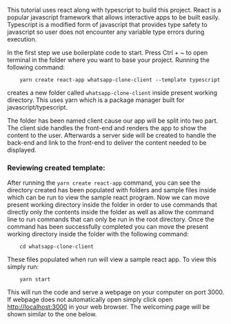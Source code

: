 This tutorial uses react along with typescript to build this project. React is a popular javascript framework that allows interactive apps to be built easily. Typescript is a modified form of javascript that provides type safety to javascript so user does not encounter any variable type errors during execution.

In the first step we use boilerplate code to start. Press Ctrl + ~ to open terminal in the folder where you want to base your project. Running the following command:
```console
    yarn create react-app whatsapp-clone-client --template typescript
```

creates a new folder called `whatsapp-clone-client` inside present working directory. This uses yarn which is a package manager built for javascript/typescript.

The folder has been named client cause our app will be split into two part. The client side handles the front-end and renders the app to show the content to the user. Afterwards a server side will be created to handle the back-end and link to the front-end to deliver the content needed to be displayed.

### Reviewing created template:
After running the `yarn create react-app` command, you can see the directory created has been populated with folders and sample files inside which can be run to view the sample react program. Now we can move present working directory inside the folder in order to use commands that directly only the contents inside the folder as well as allow the command line to run commands that can only be run in the root directory. Once the command has been successfully completed you can move the present working directory inside the folder with the following command:
```console
    cd whatsapp-clone-client
```
These files populated when run will view a sample react app. To view this simply run:
``` console
    yarn start
```
This will run the code and serve a webpage on your computer on port 3000. If webpage does not automatically open simply click open [http://localhost:3000](http://localhost:3000) in your web browser. The welcoming page will be shown similar to the one below.